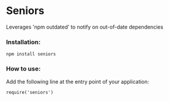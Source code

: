 Seniors
=======

Leverages 'npm outdated' to notify on out-of-date dependencies

### Installation:

`npm install seniors`

### How to use:

Add the following line at the entry point of your application:

`require('seniors')`
